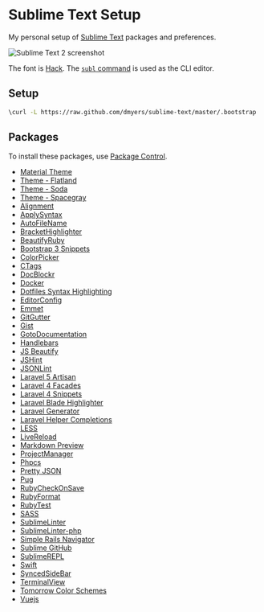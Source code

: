 # Sublime Text Setup

My personal setup of [Sublime Text](http://sublimetext.com) packages and preferences.

![Sublime Text 2 screenshot](https://raw.github.com/dmyers/sublime-text/master/screenshot.png)

The font is [Hack](https://github.com/chrissimpkins/Hack). The [`subl` command](http://www.sublimetext.com/docs/2/osx_command_line.html) is used as the CLI editor.

## Setup

```bash
\curl -L https://raw.github.com/dmyers/sublime-text/master/.bootstrap | bash
```

## Packages

To install these packages, use [Package Control](https://sublime.wbond.net).

* [Material Theme](https://github.com/equinusocio/material-theme)
* [Theme - Flatland](https://github.com/thinkpixellab/flatland)
* [Theme - Soda](https://github.com/buymeasoda/soda-theme)
* [Theme - Spacegray](https://github.com/kkga/spacegray)
* [Alignment](https://github.com/wbond/sublime_alignment)
* [ApplySyntax](https://github.com/facelessuser/ApplySyntax)
* [AutoFileName](https://github.com/BoundInCode/AutoFileName)
* [BracketHighlighter](https://github.com/facelessuser/BracketHighlighter)
* [BeautifyRuby](https://github.com/CraigWilliams/BeautifyRuby)
* [Bootstrap 3 Snippets](https://github.com/JasonMortonNZ/bs3-sublime-plugin)
* [ColorPicker](https://github.com/weslly/ColorPicker)
* [CTags](https://github.com/SublimeText/CTags)
* [DocBlockr](https://github.com/spadgos/sublime-jsdocs)
* [Docker](https://github.com/asbjornenge/Docker.tmbundle)
* [Dotfiles Syntax Highlighting](https://github.com/mattbanks/dotfiles-syntax-highlighting-st2)
* [EditorConfig](https://github.com/sindresorhus/editorconfig-sublime)
* [Emmet](https://github.com/sergeche/emmet-sublime)
* [GitGutter](https://github.com/jisaacks/GitGutter)
* [Gist](https://github.com/condemil/Gist)
* [GotoDocumentation](https://github.com/kemayo/sublime-text-2-goto-documentation)
* [Handlebars](https://github.com/daaain/Handlebars)
* [JS Beautify](https://github.com/enginespot/js-beautify-sublime)
* [JSHint](https://github.com/uipoet/sublime-jshint)
* [JSONLint](https://bitbucket.org/hmml/jsonlint)
* [Laravel 5 Artisan](https://github.com/dydx/Laravel-5-Artisan)
* [Laravel 4 Facades](https://github.com/stidges/Laravel-Facades-for-ST)
* [Laravel 4 Snippets](https://github.com/bliker/laravel4-snippets)
* [Laravel Blade Highlighter](https://github.com/Medalink/laravel-blade)
* [Laravel Generator](https://github.com/gnarula/sublime-laravelgenerator)
* [Laravel Helper Completions](https://github.com/james2doyle/laravel-helper-completions)
* [LESS](https://github.com/danro/LESS-sublime)
* [LiveReload](https://github.com/dz0ny/LiveReload-sublimetext2)
* [Markdown Preview](https://github.com/revolunet/sublimetext-markdown-preview)
* [ProjectManager](https://github.com/randy3k/ProjectManager)
* [Phpcs](https://github.com/benmatselby/sublime-phpcs)
* [Pretty JSON](https://github.com/dzhibas/SublimePrettyJson)
* [Pug](https://github.com/davidrios/pug-tmbundle)
* [RubyCheckOnSave](https://github.com/edgar/RubyCheckOnSave)
* [RubyFormat](https://github.com/zmbacker/RubyFormat)
* [RubyTest](https://github.com/maltize/sublime-text-2-ruby-tests)
* [SASS](https://github.com/nathos/sass-textmate-bundle)
* [SublimeLinter](https://github.com/SublimeLinter/SublimeLinter)
* [SublimeLinter-php](https://github.com/SublimeLinter/SublimeLinter-php)
* [Simple Rails Navigator](https://github.com/noklesta/SublimeRailsNav)
* [Sublime GitHub](https://github.com/bgreenlee/sublime-github)
* [SublimeREPL](https://github.com/wuub/SublimeREPL)
* [Swift](https://github.com/quiqueg/Swift-Sublime-Package)
* [SyncedSideBar](https://github.com/sobstel/SyncedSideBar)
* [TerminalView](https://github.com/Wramberg/TerminalView)
* [Tomorrow Color Schemes](https://github.com/theymaybecoders/sublime-tomorrow-theme)
* [Vuejs](https://github.com/BrainBuzzer/vuejs-sublime-complete)
